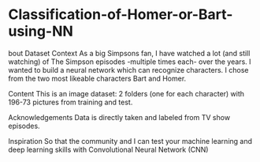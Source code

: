 # Classification-of-Homer-or-Bart-using-NN
bout Dataset
Context
As a big Simpsons fan, I have watched a lot (and still watching) of The Simpson episodes -multiple times each- over the years. I wanted to build a neural network which can recognize characters. I chose from the two most likeable characters Bart and Homer.

Content
This is an image dataset: 2 folders (one for each character) with 196-73 pictures from training and test.

Acknowledgements
Data is directly taken and labeled from TV show episodes.

Inspiration
So that the community and I can test your machine learning and deep learning skills with Convolutional Neural Network (CNN)
